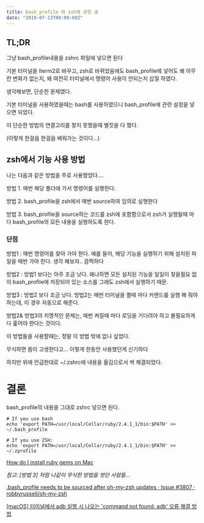 ```yaml
---
title: bash_profile 와 zsh에 관한 글
date: "2019-07-13T00:00:00Z"
---
```


## TL;DR

그냥 bash_profile내용을 zshrc 파일에 넣으면 된다

기본 터미널을 Iterm2로 바꾸고, zsh로 바뀌었음에도 bash_profile에 넣어도 왜 아무런 변화가 없는지, 왜 여전히 터미널에서 명령어 사용이 안되는지 삽질 하였다.

생각해보면, 단순한 문제였다.

기본 터미널을 사용하였을때는 bash를 사용하였으니 bash_profile에 관련 설정을 넣으면 되었다.

이 단순한 방법의 연결고리를 찾지 못했을때 별짓을 다 했다.

(이렇게 한걸음 한걸음 배워가는 것이다...)

## zsh에서 기능 사용 방법

나는 다음과 같은 방법을 주로 사용했었다....

방법 1. 매번 해당 폴더에 가서 명령어를 실행한다.

방법 2. bash_profile을 zsh에서 매번 source하여 임의로 실행한다

방법 3. bash_profile을 source하는 코드를 zsh에 포함함으로서 zsh가 실행될때 마다 bash_profile의 모든 내용을 실행하도록 한다.

### 단점

방법1 : 매번 명령어를 찾아 가야 한다. 예를 들어, 해당 기능을 실행하기 위해 설치된 파일을 매번 가야 한다. 생각 해보자.. 끔찍하다

방법2 : 방법1 보다는 아주 조금 낫다. 왜냐하면 모든 설치된 기능을 일일이 찾을필요 없이 bash_profile에 저장되어 있는 소스를 그래도 zsh에서 실행하기 때문.

방법3 : 방법2 보다 조금 낫다. 방법2는 매번 터미널을 켤때 마다 커맨드를 실행 해 줘야 하는데, 이 경우 자동으로 해준다.

방법2& 방법3의 치명적인 문제는, 매번 켜질때 마다 로딩을 기다려야 하고 불필요하게 다 훑어야 한다는 것이다.

이 방법들을 사용할때는, 정말 이 방법 밖에 없나 싶었다.

무식하면 몸이 고생한다고... 이렇게 한동안 사용했던게 신기하다

하지만 위에 언급한대로 ~/.zshrc에 내용을 옮김으로서 싹 해결되었다.

# 결론

bash_profile의 내용을 그대로 zshrc 넣으면 된다.

    # If you use bash
    echo 'export PATH=/usr/local/Cellar/ruby/2.4.1_1/bin:$PATH' >> ~/.bash_profile

    # If you use ZSH:
    echo 'export PATH=/usr/local/Cellar/ruby/2.4.1_1/bin:$PATH' >> ~/.zprofile

[How do I install ruby gems on Mac](https://stackoverflow.com/a/43293653/5755608)

_참고: [방법 3] 처럼 나같이 무식한 방법을 썻던 사람들..._

[.bash_profile needs to be sourced after oh-my-zsh updates · Issue #3807 · robbyrussell/oh-my-zsh](https://github.com/robbyrussell/oh-my-zsh/issues/3807#issuecomment-187930190)

[[macOS] 터미널에서 adb 실행 시 나오는 'command not found: adb' 오류 해결 방법](https://seonift.github.io/2018/02/05/macOS-%ED%84%B0%EB%AF%B8%EB%84%90%EC%97%90%EC%84%9C-adb-%EC%8B%A4%ED%96%89-%EC%8B%9C-%EB%82%98%EC%98%A4%EB%8A%94-command-not-found-adb-%EC%98%A4%EB%A5%98-%ED%95%B4%EA%B2%B0-%EB%B0%A9%EB%B2%95/)
